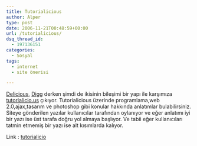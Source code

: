 ```yaml
---
title: Tutorialicious
author: Alper
type: post
date: 2006-11-21T00:48:59+00:00
url: /tutorialicious/
dsq_thread_id:
  - 197136151
categories:
  - Sosyal
tags:
  - internet
  - site önerisi

---
```

[Delicious][1], [Digg][2] derken şimdi de ikisinin bileşimi bir yapı ile karşımıza [tutorialicio.us][3] çıkıyor. Tutorialicious üzerinde programlama,web 2.0,ajax,tasarım ve photoshop gibi konular hakkında anlatımlar bulabilirsiniz. Siteye gönderilen yazılar kullanıcılar tarafından oylanıyor ve eğer anlatımı iyi bir yazı ise üst tarafa doğru yol almaya başlıyor. Ve tabii eğer kullanıcıları tatmin etmemiş bir yazı ise alt kısımlarda kalıyor.

Link : [tutorialicio][3]

 [1]: https://del.icio.us/
 [2]: https://www.digg.com/
 [3]: https://education.laws.com/